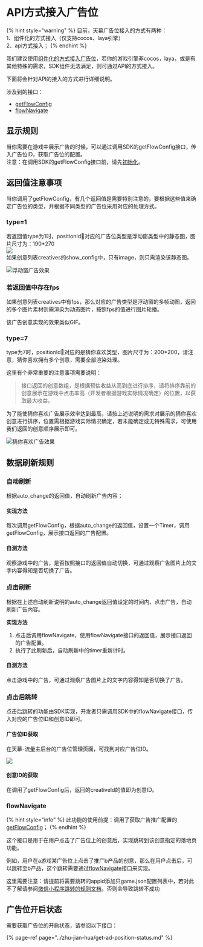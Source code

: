 # API方式接入广告位

{% hint style="warning" %}
目前，天幕广告位接入的方式有两种：  
1、组件化的方式接入（仅支持cocos、laya引擎）  
2、api方式接入；
{% endhint %}

我们建议使用[组件化的方式接入广告位](../zhu-jian-hua/)，若你的游戏引擎非cocos，laya，或是有其他特殊的需求，SDK组件无法满足，则可通过API的方式接入。

下面将会针对API的接入的方式进行详细说明。

涉及到的接口：

* [getFlowConfig](get-ad-position-config.md)
* [flowNavigate](https://doc.skysriver.com/dev-guide/create-ad-position/landing)

## **显示规则**

当你需要在游戏中展示广告的时候，可以通过调用SDK的getFlowConfig接口，传入广告位ID，获取广告位的配置。  
注意：在调用SDK的getFlowConfig接口前，请先[初始化](https://doc.skysriver.com/dev-guide/init)。  


## 返回值注意事项

当你调用了getFlowConfig，有几个返回值是需要特别注意的，要根据这些值来确定广告位的类型，并根据不同类型的广告位采用对应的处理方式。

###  **type=1** 

若返回值type为1时，positionId对应的广告位类型是浮动窗类型中的静态图，图片尺寸为：190\*270  
 ![](https://uploader.shimo.im/f/nQvWLNArkEMNVUDJ.png!thumbnail)  
如果创意列表creatives的show\_config中，只有image，则只需渲染该静态图。  
  
 

![&#x6D6E;&#x52A8;&#x7A97;&#x5E7F;&#x544A;&#x6548;&#x679C;](../../../.gitbook/assets/image%20%2824%29.png)

### **若返回值中存在fps**

如果创意列表creatives中有fps，那么对应的广告类型是浮动窗的多帧动图，返回的多个图片素材则需渲染为动态图片，按照fps的值进行图片轮播。

该广告创意实现的效果类似GIF。

### **type=7**

type为7时，positionId对应的是猜你喜欢类型，图片尺寸为：200\*200，请注意，猜你喜欢拥有多个创意，需要全部渲染处理。

这里有个非常重要的注意事项需要说明：

> 接口返回的创意数组，是根据预估收益从高到底进行排序，请将排序靠前的创意展示在游戏中点击率高（开发者根据游戏实际情况确定）的位置，以获取最大收益。

为了能使猜你喜欢广告展示效率达到最高，请按上述说明的需求对展示的猜你喜欢创意进行排序，位置需根据游戏实际情况确定，若未能确定或无特殊需求，可使用我们返回的创意顺序展示即可。

![&#x731C;&#x4F60;&#x559C;&#x6B22;&#x5E7F;&#x544A;&#x6548;&#x679C;](../../../.gitbook/assets/image%20%2853%29.png)

## **数据刷新规则**

### **自动刷新**

根据auto\_change的返回值，自动刷新广告内容；

#### **实现方法**

每次调用getFlowConfig，根据auto\_change的返回值，设置一个Timer，调用getFlowConfig，展示接口返回的广告配置。

#### **自测方法**

观察游戏中的广告，是否按照接口的返回值自动切换，可通过观察广告图片上的文字内容得知是否切换了广告。

### **点击刷新**

根据在上述自动刷新说明的auto\_change返回值设定的时间内，点击广告，自动刷新广告内容。

**实现方法**

1. 点击后调用flowNavigate，使用flowNavigate接口的返回值，展示接口返回的广告配置。
2. 执行了此刷新后，自动刷新中的timer重新计时。

#### **自测方法**

点击游戏中的广告，可通过观察广告图片上的文字内容得知是否切换了广告。

### **点击后跳转**

点击后跳转的功能由SDK实现，开发者只需调用SDK中的flowNavigate接口，传入对应的广告位ID和创意ID即可。

#### 广告位ID获取

在天幕-流量主后台的广告位管理页面，可找到对应广告位ID。

![](../../../.gitbook/assets/image%20%282%29.png)

#### 创意ID的获取

在调用了getFlowConfig后，返回的creativeId的值即为创意ID。

### **flowNavigate**

{% hint style="info" %}
此功能的使用前提：调用了获取广告推广配置的[getFlowConfig](get-ad-position-config.md)；
{% endhint %}

这个接口是用于在用户点击了广告位上的创意后，实现跳转到该创意指定的落地页功能。

例如，用户在a游戏某广告位上点击了推广b产品的创意，那么在用户点击后，可以跳转至b产品，这个跳转需要通过[flowNavigate](landing.md)接口来实现。

这里需要注意：请提前将需要跳转的appid添加只game.json配置列表中，若对此不了解请参阅[微信小程序跳转的规则文档](https://developers.weixin.qq.com/miniprogram/dev/api/open-api/miniprogram-navigate/wx.navigateToMiniProgram.html)，否则会导致跳转不成功

## 广告位开启状态

需要获取广告位的开启状态，请参阅以下接口：

{% page-ref page="../zhu-jian-hua/get-ad-position-status.md" %}

